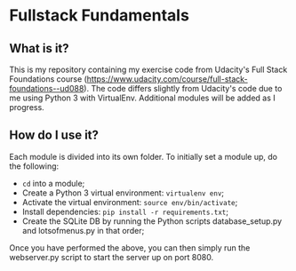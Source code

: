 # Fullstack Fundamentals

## What is it?
This is my repository containing my exercise code from Udacity's Full Stack Foundations course (https://www.udacity.com/course/full-stack-foundations--ud088). The code differs slightly from Udacity's code due to me using Python 3 with VirtualEnv. Additional modules will be added as I progress.

## How do I use it?
Each module is divided into its own folder. To initially set a module up, do the following:

* `cd` into a module;
* Create a Python 3 virtual environment: `virtualenv env`;
* Activate the virtual environment: `source env/bin/activate`;
* Install dependencies: `pip install -r requirements.txt`;
* Create the SQLite DB by running the Python scripts database_setup.py and lotsofmenus.py in that order;

Once you have performed the above, you can then simply run the webserver.py script to start the server up on port 8080.
